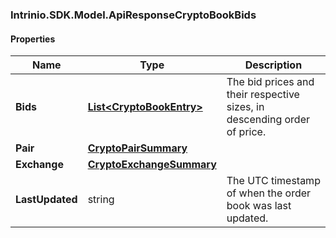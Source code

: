 [//]: # (CLASS:Intrinio.SDK.Model.ApiResponseCryptoBookBids)

[//]: # (KIND:object)

### Intrinio.SDK.Model.ApiResponseCryptoBookBids
#### Properties

[//]: # (START_DEFINITION)

Name | Type | Description
------------ | ------------- | -------------
**Bids** | [**List&lt;CryptoBookEntry&gt;**](CryptoBookEntry.md) | The bid prices and their respective sizes, in descending order of price. &nbsp;
**Pair** | [**CryptoPairSummary**](CryptoPairSummary.md) |  &nbsp;
**Exchange** | [**CryptoExchangeSummary**](CryptoExchangeSummary.md) |  &nbsp;
**LastUpdated** | string | The UTC timestamp of when the order book was last updated. &nbsp;

[//]: # (END_DEFINITION)


[//]: # (CONTAINED_CLASS:Intrinio.SDK.Model.CryptoBookEntry)


[//]: # (CONTAINED_CLASS:Intrinio.SDK.Model.CryptoPairSummary)


[//]: # (CONTAINED_CLASS:Intrinio.SDK.Model.CryptoExchangeSummary)


